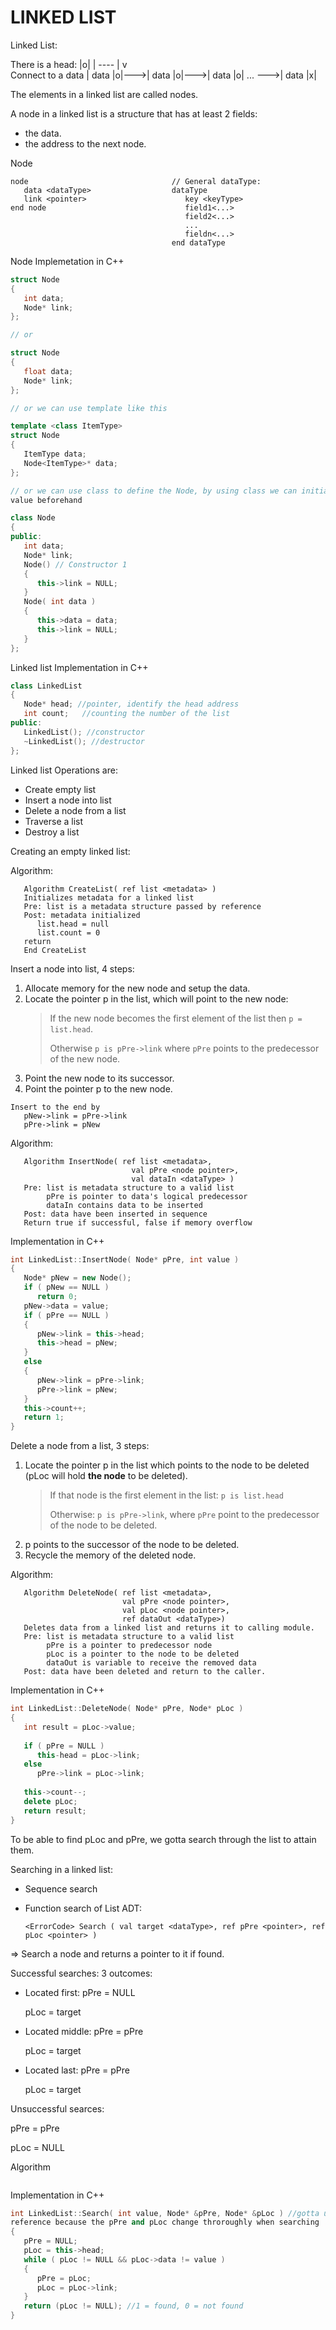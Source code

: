 LINKED LIST
===

Linked List:

There is a head: |o|
                  |
                   ----
                      |
                      v                     
Connect to a data   | data |o|--->| data |o|--->| data |o| ... --->| data |x|

The elements in a linked list are called nodes.

A node in a linked list is a structure that has at least 2 fields:
   - the data.
   - the address to the next node.

Node
```
node                                // General dataType:
   data <dataType>                  dataType
   link <pointer>                      key <keyType>
end node                               field1<...>
                                       field2<...>
                                       ...
                                       fieldn<...>
                                    end dataType
```

Node Implemetation in C++ 
```C++
struct Node
{
   int data;
   Node* link;
};

// or

struct Node
{
   float data;
   Node* link;
};

// or we can use template like this

template <class ItemType>
struct Node
{
   ItemType data;
   Node<ItemType>* data;
};

// or we can use class to define the Node, by using class we can initiate the
value beforehand

class Node
{
public:
   int data;
   Node* link;
   Node() // Constructor 1
   {
      this->link = NULL;
   }
   Node( int data )
   {
      this->data = data;
      this->link = NULL;
   }
};
```

Linked list Implementation in C++
```C++
class LinkedList
{
   Node* head; //pointer, identify the head address
   int count;   //counting the number of the list
public:
   LinkedList(); //constructor
   ~LinkedList(); //destructor
};
```

Linked list Operations are:
   - Create empty list
   - Insert a node into list
   - Delete a node from a list
   - Traverse a list
   - Destroy a list

Creating an empty linked list:

Algorithm:
```
   Algorithm CreateList( ref list <metadata> )
   Initializes metadata for a linked list
   Pre: list is a metadata structure passed by reference
   Post: metadata initialized
      list.head = null
      list.count = 0
   return
   End CreateList
```

Insert a node into list, 4 steps:
1. Allocate memory for the new node and setup the data.
2. Locate the pointer p in the list, which will point to the new node:
   > If the new node becomes the first element of the list then `p = list.head`.
   >
   > Otherwise `p is pPre->link` where `pPre` points to the predecessor of the new
   > node.
   >
3. Point the new node to its successor.
4. Point the pointer p to the new node.

```
Insert to the end by 
   pNew->link = pPre->link
   pPre->link = pNew
```

Algorithm:
```
   Algorithm InsertNode( ref list <metadata>,
                           val pPre <node pointer>, 
                           val dataIn <dataType> ) 
   Pre: list is metadata structure to a valid list
        pPre is pointer to data's logical predecessor
        dataIn contains data to be inserted
   Post: data have been inserted in sequence
   Return true if successful, false if memory overflow
```

Implementation in C++
```C++
int LinkedList::InsertNode( Node* pPre, int value )
{
   Node* pNew = new Node();
   if ( pNew == NULL )
      return 0;
   pNew->data = value;
   if ( pPre == NULL )
   {
      pNew->link = this->head;
      this->head = pNew;
   }
   else
   {
      pNew->link = pPre->link;
      pPre->link = pNew;
   }
   this->count++;
   return 1;
}
```

Delete a node from a list, 3 steps:
1. Locate the pointer p in the list which points to the node to be deleted (pLoc
   will hold **the node** to be deleted).
   > If that node is the first element in the list: `p is list.head`
   > 
   > Otherwise: `p is pPre->link`, where `pPre` point to the predecessor of the
   > node to be deleted.
2. p points to the successor of the node to be deleted.
3. Recycle the memory of the deleted node.

Algorithm:
```
   Algorithm DeleteNode( ref list <metadata>,
                         val pPre <node pointer>,
                         val pLoc <node pointer>,
                         ref dataOut <dataType>)
   Deletes data from a linked list and returns it to calling module.
   Pre: list is metadata structure to a valid list
        pPre is a pointer to predecessor node
        pLoc is a pointer to the node to be deleted
        dataOut is variable to receive the removed data
   Post: data have been deleted and return to the caller.
```

Implementation in C++
```C++
int LinkedList::DeleteNode( Node* pPre, Node* pLoc )
{
   int result = pLoc->value;
   
   if ( pPre = NULL )
      this-head = pLoc->link;
   else
      pPre->link = pLoc->link;
   
   this->count--;
   delete pLoc;
   return result;
}
```

To be able to find pLoc and pPre, we gotta search through the list to attain
them.

Searching in a linked list:
   - Sequence search
   - Function search of List ADT:

      `<ErrorCode> Search ( val target <dataType>, ref pPre <pointer>, ref pLoc
<pointer> )`

   => Search a node and returns a pointer to it if found.

Successful searches: 3 outcomes:
   - Located first: 
      pPre = NULL

      pLoc = target
   - Located middle:
      pPre = pPre

      pLoc = target 
   - Located last:
      pPre = pPre

      pLoc = target

Unsuccessful searces:

   pPre = pPre

   pLoc = NULL

Algorithm
```
```

Implementation in C++
```C++
int LinkedList::Search( int value, Node* &pPre, Node* &pLoc ) //gotta use
reference because the pPre and pLoc change throroughly when searching
{
   pPre = NULL;
   pLoc = this->head;
   while ( pLoc != NULL && pLoc->data != value )
   {
      pPre = pLoc;
      pLoc = pLoc->link;   
   } 
   return (pLoc != NULL); //1 = found, 0 = not found
}
```
